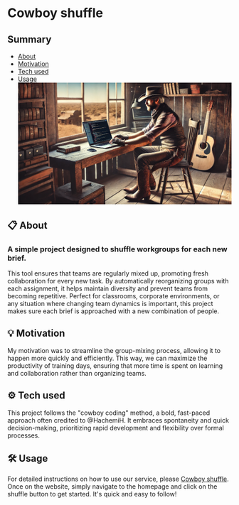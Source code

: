 # Cowboy shuffle
## Summary
- [About](#-about)
- [Motivation](#-motivation)
- [Tech used](#️-tech-used)
- [Usage](#️-usage)
![image](/img/cowboy-codeur.webp)

## 📋 About

### A simple project designed to shuffle workgroups for each new brief.

This tool ensures that teams are regularly mixed up, promoting fresh collaboration for every new task. By automatically reorganizing groups with each assignment, it helps maintain diversity and prevent teams from becoming repetitive. Perfect for classrooms, corporate environments, or any situation where changing team dynamics is important, this project makes sure each brief is approached with a new combination of people.

## 💡 Motivation

My motivation was to streamline the group-mixing process, allowing it to happen more quickly and efficiently. This way, we can maximize the productivity of training days, ensuring that more time is spent on learning and collaboration rather than organizing teams.

## ⚙️ Tech used

This project follows the "cowboy coding" method, a bold, fast-paced approach often credited to @HachemiH. It embraces spontaneity and quick decision-making, prioritizing rapid development and flexibility over formal processes.

##  🛠️ Usage

For detailed instructions on how to use our service, please [Cowboy shuffle](https://yohanf1245.github.io/CowboyShuffle/). Once on the website, simply navigate to the homepage and click on the shuffle button to get started. It's quick and easy to follow!
